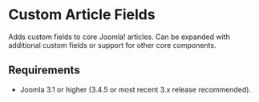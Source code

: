 # Custom Article Fields
Adds custom fields to core Joomla! articles. Can be expanded with additional custom fields or support for other core components.

## Requirements
* Joomla 3.1 or higher (3.4.5 or most recent 3.x release recommended).
